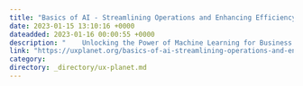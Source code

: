 ```yaml
---
title: "Basics of AI - Streamlining Operations and Enhancing Efficiency"
date: 2023-01-15 13:10:16 +0000
dateadded: 2023-01-16 00:00:55 +0000
description: "    Unlocking the Power of Machine Learning for Business Growth: Machine Learning in Business  Continue reading on UX Planet »  "
link: "https://uxplanet.org/basics-of-ai-streamlining-operations-and-enhancing-efficiency-9f968f23b19f?source=rss----819cc2aaeee0---4"
category:
directory: _directory/ux-planet.md
---
```

